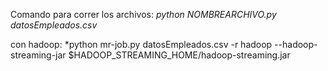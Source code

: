 Comando para correr los archivos:
*python NOMBREARCHIVO.py datosEmpleados.csv* 

con hadoop:
*python mr-job.py datosEmpleados.csv -r hadoop  --hadoop-streaming-jar $HADOOP_STREAMING_HOME/hadoop-streaming.jar
